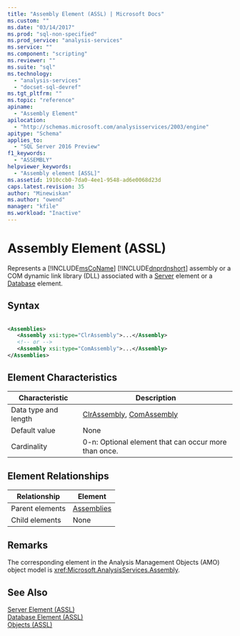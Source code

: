 ```yaml
---
title: "Assembly Element (ASSL) | Microsoft Docs"
ms.custom: ""
ms.date: "03/14/2017"
ms.prod: "sql-non-specified"
ms.prod_service: "analysis-services"
ms.service: ""
ms.component: "scripting"
ms.reviewer: ""
ms.suite: "sql"
ms.technology: 
  - "analysis-services"
  - "docset-sql-devref"
ms.tgt_pltfrm: ""
ms.topic: "reference"
apiname: 
  - "Assembly Element"
apilocation: 
  - "http://schemas.microsoft.com/analysisservices/2003/engine"
apitype: "Schema"
applies_to: 
  - "SQL Server 2016 Preview"
f1_keywords: 
  - "ASSEMBLY"
helpviewer_keywords: 
  - "Assembly element [ASSL]"
ms.assetid: 1910ccb0-7da0-4ee1-9548-ad6e0068d23d
caps.latest.revision: 35
author: "Minewiskan"
ms.author: "owend"
manager: "kfile"
ms.workload: "Inactive"
---
```

# Assembly Element (ASSL)
  Represents a [!INCLUDE[msCoName](../../../includes/msconame-md.md)] [!INCLUDE[dnprdnshort](../../../includes/dnprdnshort-md.md)] assembly or a COM dynamic link library (DLL) associated with a [Server](../../../analysis-services/scripting/objects/server-element-assl.md) element or a [Database](../../../analysis-services/scripting/objects/database-element-assl.md) element.  
  
## Syntax  
  
```xml  
  
<Assemblies>  
   <Assembly xsi:type="ClrAssembly">...</Assembly>  
   <!-- or -->  
   <Assembly xsi:type="ComAssembly">...</Assembly>  
</Assemblies>  
```  
  
## Element Characteristics  
  
|Characteristic|Description|  
|--------------------|-----------------|  
|Data type and length|[ClrAssembly](../../../analysis-services/scripting/data-type/clrassembly-data-type-assl.md), [ComAssembly](../../../analysis-services/scripting/data-type/comassembly-data-type-assl.md)|  
|Default value|None|  
|Cardinality|0-n: Optional element that can occur more than once.|  
  
## Element Relationships  
  
|Relationship|Element|  
|------------------|-------------|  
|Parent elements|[Assemblies](../../../analysis-services/scripting/collections/assemblies-element-assl.md)|  
|Child elements|None|  
  
## Remarks  
 The corresponding element in the Analysis Management Objects (AMO) object model is <xref:Microsoft.AnalysisServices.Assembly>.  
  
## See Also  
 [Server Element &#40;ASSL&#41;](../../../analysis-services/scripting/objects/server-element-assl.md)   
 [Database Element &#40;ASSL&#41;](../../../analysis-services/scripting/objects/database-element-assl.md)   
 [Objects &#40;ASSL&#41;](../../../analysis-services/scripting/objects/objects-assl.md)  
  
  

